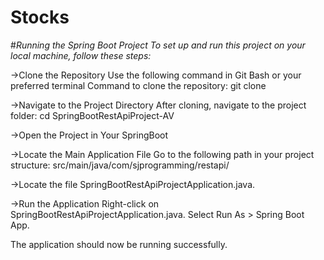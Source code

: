# Stocks
#*Running the Spring Boot Project To set up and run this project on your local machine, follow these steps:*


->Clone the Repository Use the following command in Git Bash or your preferred terminal 
Command to clone the repository: git clone

->Navigate to the Project Directory After cloning, navigate to the project folder: cd SpringBootRestApiProject-AV

->Open the Project in Your SpringBoot

->Locate the Main Application File Go to the following path in your project structure: src/main/java/com/sjprogramming/restapi/

->Locate the file SpringBootRestApiProjectApplication.java.

->Run the Application Right-click on SpringBootRestApiProjectApplication.java. Select Run As > Spring Boot App.

The application should now be running successfully.
